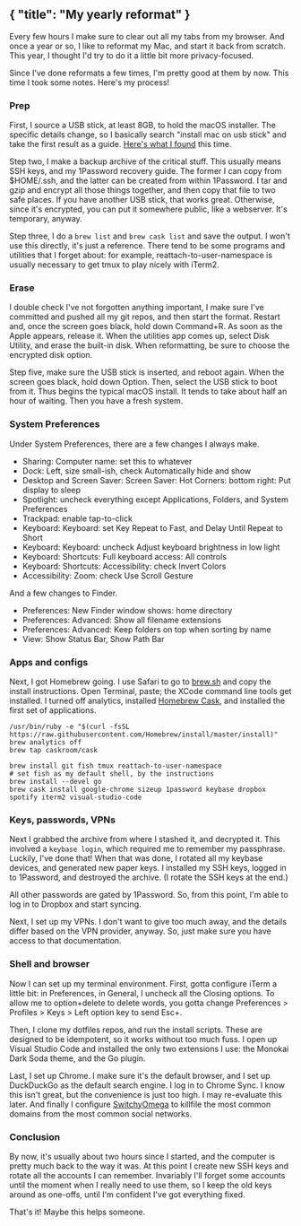 { "title": "My yearly reformat" }
---

Every few hours I make sure to clear out all my tabs from my browser.
And once a year or so, I like to reformat my Mac, and start it back from scratch.
This year, I thought I'd try to do it a little bit more privacy-focused.

<!-- Anyone in infosec will tell you this is a fruitless execise unless you first
 [define your threat model](https://en.wikipedia.org/wiki/Threat_model).
So, let me do that upfront.
I'm interested in practicing reasonable opsec,
 and am willing to go a bit out of my way to do it,
 but I'm not willing to completely change the way I do computers.
Basically, I want to make sure I've done everything reasonably possible to protect against typical attack and fraud vectors.
And I want to make it as difficult as possible to track my online behavior.

So, for example: I use a [1Password](https://1password.com/) (for security), but with cloud syncing enabled (for convenience).
Or: I use Dropbox (for convenience), but I encrypt my strongest secrets with Keybase (for security).
So I'm not gonna install [Qubes](https://www.qubes-os.org/); I _like_ macOS.
But I do keep separate browsers for the common social networks,
 and killfile all the common domains in my main browser, to avoid tracking to some degree.
And while I have several VPNs, I always opt-in to connecting to them.

I'm gonna try a few extra precautions this time around.
I won't sign in to an iCloud account, and I'll explicitly opt-out of all analytics sharing.
I'll switch my default search engine to [DuckDuckGo](https://duckduckgo.com).
Small things that, in aggregate, should improve my general opsec without killing my convenience. -->

Since I've done reformats a few times, I'm pretty good at them by now.
This time I took some notes. Here's my process!

### Prep

First, I source a USB stick, at least 8GB, to hold the macOS installer.
The specific details change, so I basically search "install mac on usb stick" and take the first result as a guide.
[Here's what I found](https://support.apple.com/en-us/HT201372) this time.

Step two, I make a backup archive of the critical stuff.
This usually means SSH keys, and my 1Password recovery guide. 
The former I can copy from $HOME/.ssh, and the latter can be created from within 1Password.
I tar and gzip and encrypt all those things together, and then copy that file to two safe places.
If you have another USB stick, that works great.
Otherwise, since it's encrypted, you can put it somewhere public, like a webserver.
It's temporary, anyway.

Step three, I do a `brew list` and `brew cask list` and save the output.
I won't use this directly, it's just a reference.
There tend to be some programs and utilities that I forget about: for example,
 reattach-to-user-namespace is usually necessary to get tmux to play nicely with iTerm2.

### Erase

I double check I've not forgotten anything important,
 I make sure I've committed and pushed all my git repos, 
 and then start the format.
Restart and, once the screen goes black, hold down Command+R.
As soon as the Apple appears, release it.
When the utilities app comes up, select Disk Utility, and erase the built-in disk.
When reformatting, be sure to choose the encrypted disk option.

Step five, make sure the USB stick is inserted, and reboot again.
When the screen goes black, hold down Option.
Then, select the USB stick to boot from it.
Thus begins the typical macOS install. It tends to take about half an hour of waiting.
Then you have a fresh system.

### System Preferences

Under System Preferences, there are a few changes I always make.

- Sharing: Computer name: set this to whatever
- Dock: Left, size small-ish, check Automatically hide and show
- Desktop and Screen Saver: Screen Saver: Hot Corners: bottom right: Put display to sleep
- Spotlight: uncheck everything except Applications, Folders, and System Preferences
- Trackpad: enable tap-to-click
- Keyboard: Keyboard: set Key Repeat to Fast, and Delay Until Repeat to Short
- Keyboard: Keyboard: uncheck Adjust keyboard brightness in low light
- Keyboard: Shortcuts: Full keyboard access: All controls
- Keyboard: Shortcuts: Accessibility: check Invert Colors
- Accessibility: Zoom: check Use Scroll Gesture

And a few changes to Finder.

- Preferences: New Finder window shows: home directory
- Preferences: Advanced: Show all filename extensions
- Preferences: Advanced: Keep folders on top when sorting by name
- View: Show Status Bar, Show Path Bar

### Apps and configs

Next, I got Homebrew going.
I use Safari to go to [brew.sh](https://brew.sh) and copy the install instructions.
Open Terminal, paste; the XCode command line tools get installed.
I turned off analytics, installed [Homebrew Cask](https://caskroom.github.io/), and installed the first set of applications.

```
/usr/bin/ruby -e "$(curl -fsSL https://raw.githubusercontent.com/Homebrew/install/master/install)"
brew analytics off
brew tap caskroom/cask

brew install git fish tmux reattach-to-user-namespace
# set fish as my default shell, by the instructions
brew install --devel go
brew cask install google-chrome sizeup 1password keybase dropbox spotify iterm2 visual-studio-code
```

### Keys, passwords, VPNs

Next I grabbed the archive from where I stashed it, and decrypted it.
This involved a `keybase login`, which required me to remember my passphrase. Luckily, I've done that!
When that was done, I rotated all my keybase devices, and generated new paper keys.
I installed my SSH keys, logged in to 1Password, and destroyed the archive.
(I rotate the SSH keys at the end.)

All other passwords are gated by 1Password.
So, from this point, I'm able to log in to Dropbox and start syncing.

Next, I set up my VPNs.
I don't want to give too much away, and the details differ based on the VPN provider, anyway.
So, just make sure you have access to that documentation.

### Shell and browser

Now I can set up my terminal environment.
First, gotta configure iTerm a little bit:
 in Preferences, in General, I uncheck all the Closing options.
To allow me to option+delete to delete words, you gotta change
 Preferences > Profiles > Keys > Left option key to send Esc+. 

Then, I clone my dotfiles repos, and run the install scripts.
These are designed to be idempotent, so it works without too much fuss.
I open up Visual Studio Code and installed the only two extensions I use:
 the Monokai Dark Soda theme, and the Go plugin.

Last, I set up Chrome.
I make sure it's the default browser, and I set up DuckDuckGo as the default search engine.
I log in to Chrome Sync. I know this isn't great, but the convenience is just too high. I may re-evaluate this later.
And finally I configure [SwitchyOmega](https://github.com/FelisCatus/SwitchyOmega) 
 to killfile the most common domains from the most common social networks.

### Conclusion

By now, it's usually about two hours since I started, and the computer is pretty much back to the way it was.
At this point I create new SSH keys and rotate all the accounts I can remember.
Invariably I'll forget some accounts until the moment when I really need to use them,
 so I keep the old keys around as one-offs, until I'm confident I've got everything fixed.

That's it! Maybe this helps someone.
